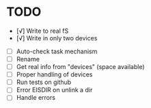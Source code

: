 # TODO

- [√] Write to real fS
- [√] Write in only two devices
- [ ] Auto-check task mechanism
- [ ] Rename
- [ ] Get real info from "devices" (space available)
- [ ] Proper handling of devices
- [ ] Run tests on github
- [ ] Error EISDIR on unlink a dir
- [ ] Handle errors
